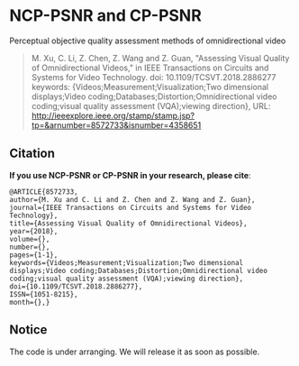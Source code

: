 # NCP-PSNR and CP-PSNR
Perceptual objective quality assessment methods of omnidirectional video

> M. Xu, C. Li, Z. Chen, Z. Wang and Z. Guan, "Assessing Visual Quality of Omnidirectional Videos," in IEEE Transactions on Circuits and Systems for Video Technology.
doi: 10.1109/TCSVT.2018.2886277
keywords: {Videos;Measurement;Visualization;Two dimensional displays;Video coding;Databases;Distortion;Omnidirectional video coding;visual quality assessment (VQA);viewing direction},
URL: http://ieeexplore.ieee.org/stamp/stamp.jsp?tp=&arnumber=8572733&isnumber=4358651

## Citation
**If you use NCP-PSNR or CP-PSNR in your research, please cite**:
```
@ARTICLE{8572733, 
author={M. Xu and C. Li and Z. Chen and Z. Wang and Z. Guan}, 
journal={IEEE Transactions on Circuits and Systems for Video Technology}, 
title={Assessing Visual Quality of Omnidirectional Videos}, 
year={2018}, 
volume={}, 
number={}, 
pages={1-1}, 
keywords={Videos;Measurement;Visualization;Two dimensional displays;Video coding;Databases;Distortion;Omnidirectional video coding;visual quality assessment (VQA);viewing direction}, 
doi={10.1109/TCSVT.2018.2886277}, 
ISSN={1051-8215}, 
month={},}
```

## Notice
The code is under arranging. We will release it as soon as possible.

